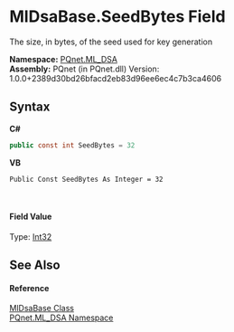 # MlDsaBase.SeedBytes Field
 

The size, in bytes, of the seed used for key generation

**Namespace:**&nbsp;<a href="098c2ae7-a283-47c8-9739-d51bf939ff87.md">PQnet.ML_DSA</a><br />**Assembly:**&nbsp;PQnet (in PQnet.dll) Version: 1.0.0+2389d30bd26bfacd2eb83d96ee6ec4c7b3ca4606

## Syntax

**C#**<br />
``` C#
public const int SeedBytes = 32
```

**VB**<br />
``` VB
Public Const SeedBytes As Integer = 32
```

<br />

#### Field Value
Type: <a href="https://docs.microsoft.com/dotnet/api/system.int32" target="_blank" rel="noopener noreferrer">Int32</a>

## See Also


#### Reference
<a href="b2a29346-3a61-825e-11a9-d60bef35c1fb.md">MlDsaBase Class</a><br /><a href="098c2ae7-a283-47c8-9739-d51bf939ff87.md">PQnet.ML_DSA Namespace</a><br />